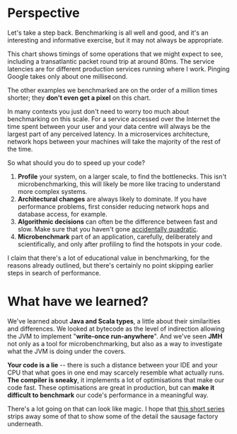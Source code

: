 # Perspective

Let's take a step back. Benchmarking is all well and good, and it's an interesting and informative exercise, but it may not always be appropriate.

This chart shows timings of some operations that we might expect to see, including a transatlantic packet round trip at around 80ms. The service latencies are for different production services running where I work. Pinging Google takes only about one millisecond.

The other examples we benchmarked are on the order of a million times shorter; they **don't even get a pixel** on this chart.

In many contexts you just don't need to worry too much about benchmarking on this scale. For a service accessed over the Internet the time spent between your user and your data centre will always be the largest part of any perceived latency. In a microservices architecture, network hops between your machines will take the majority of the rest of the time.

So what should you do to speed up your code?

1. **Profile** your system, on a larger scale, to find the bottlenecks. This isn't microbenchmarking, this will likely be more like tracing to understand more complex systems.
1. **Architectural changes** are always likely to dominate. If you have performance problems, first consider reducing network hops and database access, for example.
1. **Algorithmic decisions** can often be the difference between fast and slow. Make sure that you haven't gone [accidentally quadratic](http://accidentallyquadratic.tumblr.com/).
1. **Microbenchmark** part of an application, carefully, deliberately and scientifically, and only after profiling to find the hotspots in your code.

I claim that there's a lot of educational value in benchmarking, for the reasons already outlined, but there's certainly no point skipping earlier steps in search of performance.

# What have we learned?

We've learned about **Java and Scala types**, a little about their similarities and differences. We looked at bytecode as the level of indirection allowing the JVM to implement "**write-once run-anywhere**". And we've seen **JMH** not only as a tool for microbenchmarking, but also as a way to investigate what the JVM is doing under the covers.

**Your code is a lie** -- there is such a distance between your IDE and your CPU that what goes in one end may scarcely resemble what actually runs. **The compiler is sneaky**, it implements a lot of optimisations that make our code fast. These optimisations are great in production, but can **make it difficult to benchmark** our code's performance in a meaningful way.

There's a lot going on that can look like magic. I hope that [this short series](/just-in-time) strips away some of that to show some of the detail the sausage factory underneath.
